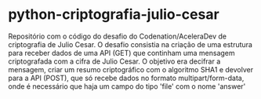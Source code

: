 # python-criptografia-julio-cesar

 Repositório com o código do desafio do Codenation/AceleraDev de criptografia de Julio Cesar.
 O desafio consistia na criação de uma estrutura para receber dados de uma API (GET) que continham uma mensagem criptografada com a cifra de     Julio Cesar. O objetivo era decifrar a mensagem, criar um resumo criptográfico com o algoritmo SHA1 e devolver para a API (POST), que só recebe dados no formato multipart/form-data, onde é necessário que haja um campo do tipo 'file' com o nome 'answer'


